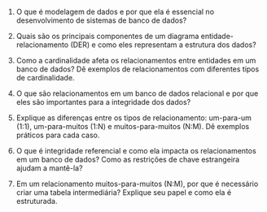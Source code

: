 
1. O que é modelagem de dados e por que ela é essencial no desenvolvimento de sistemas de banco de dados?

2. Quais são os principais componentes de um diagrama entidade-relacionamento (DER) e como eles representam a estrutura dos dados?

3. Como a cardinalidade afeta os relacionamentos entre entidades em um banco de dados? Dê exemplos de relacionamentos com diferentes tipos de cardinalidade.  

4. O que são relacionamentos em um banco de dados relacional e por que eles são importantes para a integridade dos dados?  

5. Explique as diferenças entre os tipos de relacionamento: um-para-um (1:1), um-para-muitos (1:N) e muitos-para-muitos (N:M). Dê exemplos práticos para cada caso.

6. O que é integridade referencial e como ela impacta os relacionamentos em um banco de dados? Como as restrições de chave estrangeira ajudam a mantê-la?

7. Em um relacionamento muitos-para-muitos (N:M), por que é necessário criar uma tabela intermediária? Explique seu papel e como ela é estruturada.
